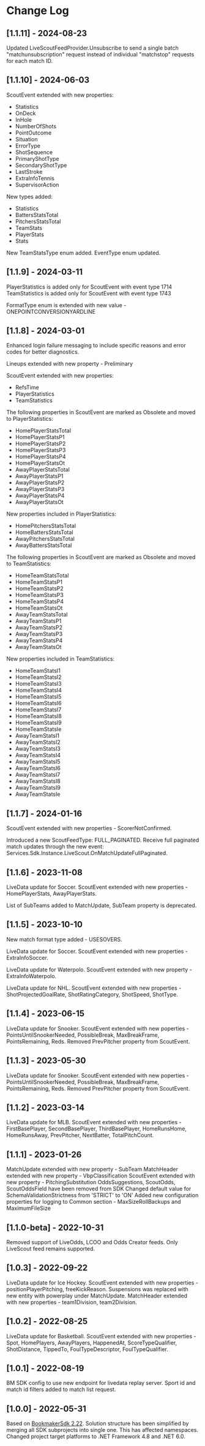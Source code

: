 # Change Log

## [1.1.11] - 2024-08-23
Updated LiveScoutFeedProvider.Unsubscribe to send a single batch "matchunsubscription" request instead of individual "matchstop" requests for each match ID.

## [1.1.10] - 2024-06-03
ScoutEvent extended with new properties:
- Statistics
- OnDeck
- InHole
- NumberOfShots
- PointOutcome
- Situation
- ErrorType
- ShotSequence
- PrimaryShotType
- SecondaryShotType
- LastStroke
- ExtraInfoTennis
- SupervisorAction

New types added:
- Statistics
- BattersStatsTotal
- PitchersStatsTotal
- TeamStats
- PlayerStats
- Stats

New TeamStatsType enum added.
EventType enum updated.

## [1.1.9] - 2024-03-11
PlayerStatistics is added only for ScoutEvent with event type 1714
TeamStatistics is added only for ScoutEvent with event type 1743

FormatType enum is extended with new value - ONEPOINTCONVERSIONYARDLINE

## [1.1.8] - 2024-03-01

Enhanced login failure messaging to include specific reasons and error codes for better diagnostics.

Lineups extended with new property - Preliminary

ScoutEvent extended with new properties:
 - RefsTime
 - PlayerStatistics
 - TeamStatistics

The following properties in ScoutEvent are marked as Obsolete and moved to PlayerStatistics:
 - HomePlayerStatsTotal
 - HomePlayerStatsP1
 - HomePlayerStatsP2
 - HomePlayerStatsP3
 - HomePlayerStatsP4
 - HomePlayerStatsOt
 - AwayPlayerStatsTotal
 - AwayPlayerStatsP1
 - AwayPlayerStatsP2
 - AwayPlayerStatsP3
 - AwayPlayerStatsP4
 - AwayPlayerStatsOt

New properties included in PlayerStatistics:
 - HomePitchersStatsTotal
 - HomeBattersStatsTotal
 - AwayPitchersStatsTotal
 - AwayBattersStatsTotal
 
The following properties in ScoutEvent are marked as Obsolete and moved to TeamStatistics:
 - HomeTeamStatsTotal
 - HomeTeamStatsP1
 - HomeTeamStatsP2
 - HomeTeamStatsP3
 - HomeTeamStatsP4
 - HomeTeamStatsOt
 - AwayTeamStatsTotal
 - AwayTeamStatsP1
 - AwayTeamStatsP2
 - AwayTeamStatsP3
 - AwayTeamStatsP4
 - AwayTeamStatsOt

New properties included in TeamStatistics:
 - HomeTeamStatsI1
 - HomeTeamStatsI2
 - HomeTeamStatsI3
 - HomeTeamStatsI4
 - HomeTeamStatsI5
 - HomeTeamStatsI6
 - HomeTeamStatsI7
 - HomeTeamStatsI8
 - HomeTeamStatsI9
 - HomeTeamStatsIe
 - AwayTeamStatsI1
 - AwayTeamStatsI2
 - AwayTeamStatsI3
 - AwayTeamStatsI4
 - AwayTeamStatsI5
 - AwayTeamStatsI6
 - AwayTeamStatsI7
 - AwayTeamStatsI8
 - AwayTeamStatsI9
 - AwayTeamStatsIe

## [1.1.7] - 2024-01-16

ScoutEvent extended with new properties - ScorerNotConfirmed.

Introduced a new ScoutFeedType: FULL_PAGINATED. Receive full paginated match updates through the new event: Services.Sdk.Instance.LiveScout.OnMatchUpdateFullPaginated.

## [1.1.6] - 2023-11-08

LiveData update for Soccer.
ScoutEvent extended with new properties - HomePlayerStats, AwayPlayerStats.

List of SubTeams added to MatchUpdate, SubTeam property is deprecated.

## [1.1.5] - 2023-10-10

New match format type added - USESOVERS.

LiveData update for Soccer.
ScoutEvent extended with new properties - ExtraInfoSoccer.

LiveData update for Waterpolo.
ScoutEvent extended with new property - ExtraInfoWaterpolo.

LiveData update for NHL.
ScoutEvent extended with new properties - ShotProjectedGoalRate, ShotRatingCategory, ShotSpeed, ShotType.

## [1.1.4] - 2023-06-15

LiveData update for Snooker.
ScoutEvent extended with new poperties - PointsUntilSnookerNeeded, PossibleBreak, MaxBreakFrame, PointsRemaining, Reds.
Removed PrevPitcher property from ScoutEvent.

## [1.1.3] - 2023-05-30

LiveData update for Snooker.
ScoutEvent extended with new poperties - PointsUntilSnookerNeeded, PossibleBreak, MaxBreakFrame, PointsRemaining, Reds.
Removed PrevPitcher property from ScoutEvent.

## [1.1.2] - 2023-03-14

LiveData update for MLB.
ScoutEvent extended with new properties - FirstBasePlayer, SecondBasePlayer, ThirdBasePlayer, HomeRunsHome, HomeRunsAway, PrevPitcher, NextBatter, TotalPitchCount.

## [1.1.1] - 2023-01-26

MatchUpdate extended with new property - SubTeam
MatchHeader extended with new property - VbpClassification
ScoutEvent extended with new property - PitchingSubstitution
OddsSuggestions, ScoutOdds, ScoutOddsField have been removed from SDK
Changed default value for SchemaValidationStrictness from 'STRICT' to 'ON'
Added new configuration properties for logging to Common section - MaxSizeRollBackups and MaximumFileSize

## [1.1.0-beta] - 2022-10-31

Removed support of LiveOdds, LCOO and Odds Creator feeds. Only LiveScout feed remains supported.

## [1.0.3] - 2022-09-22

LiveData update for Ice Hockey.
ScoutEvent extended with new properties - positionPlayerPitching, freeKickReason.
Suspensions was replaced with new entity with powerplay under MatchUpdate.
MatchHeader extended with new properties - team1Division, team2Division.

## [1.0.2] - 2022-08-25

LiveData update for Basketball.
ScoutEvent extended with new properties - Spot, HomePlayers, AwayPlayers, HappenedAt, ScoreTypeQualifier, ShotDistance, TippedTo, FoulTypeDescriptor, FoulTypeQualifier.

## [1.0.1] - 2022-08-19

BM SDK config to use new endpoint for livedata replay server.
Sport id and match id filters added to match list request.

## [1.0.0] - 2022-05-31

Based on [BookmakerSdk 2.22](https://sdk.sportradar.com/bookmaker/net2).
Solution structure has been simplified by merging all SDK subprojects into single one. This has affected namespaces.
Changed project target platforms to .NET Framework 4.8 and .NET 6.0.
